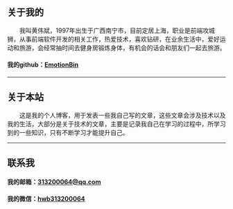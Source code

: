 ## 关于我的

&emsp;&emsp;我叫黄伟斌，1997年出生于广西南宁市，目前定居上海，职业是前端攻城狮，从事前端软件开发的相关工作，热爱技术，喜欢钻研，在业余生活中，爱好运动和旅游，会经常抽时间去健身房锻炼身体，有机会的话会和朋友们一起去旅游。

#### 我的github：[EmotionBin](https://github.com/EmotionBin)

----

## 关于本站

&emsp;&emsp;这是我的个人博客，用于发表一些我自己写的文章，这些文章会涉及技术以及我的生活，大部分是关于技术的文章，主要是记录我自己在学习的过程中，所学习到的一些知识，只有不断学习才能提升自己。

----

## 联系我

#### 我的邮箱：313200064@qq.com
#### 我的微信：[hwb313200064](https://s1.ax1x.com/2020/03/26/GSp7kj.jpg)